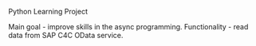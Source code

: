 Python Learning Project

Main goal - improve skills in the async programming.
Functionality - read data from SAP C4C OData service.

